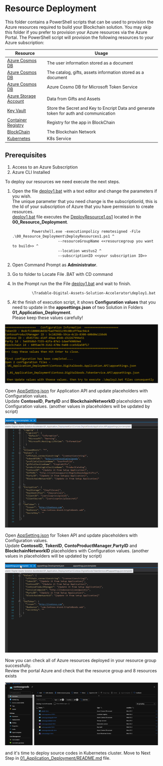 # Resource Deployment

This folder contains a PowerShell scripts that can be used to provision the Azure resources required to build your Blockchain solution.  You may skip this folder if you prefer to provision your Azure resources via the Azure Portal.  The PowerShell script will provision the following resources to your Azure subscription:

 
| Resource              | Usage                                                                                     |
|-----------------------|-------------------------------------------------------------------------------------------|
|[Azure Cosmos DB](https://azure.microsoft.com/en-us/services/cosmos-db/)  | The user information stored as a document    
|[Azure Cosmos DB](https://azure.microsoft.com/en-us/services/cosmos-db/)  | The catalog, gifts, assets information stored as a document         |
|[Azure Cosmos DB](https://azure.microsoft.com/en-us/services/cosmos-db/)  | Azure Cosmo DB for Microsoft Token Service         |
|[Azure Storage Account](https://azure.microsoft.com/en-us/services/storage/?v=18.24) | Data from Gifts and Assets|    
|[Key Vault ](https://azure.microsoft.com/en-us/services/key-vault/) | Store the Secret and Key to Encript Data and generate token for auth and communication   
|[Container Registry ](https://azure.microsoft.com/en-us/services/container-registry/) | Registry for the app in BlockChain  
|[BlockChain ](https://azure.microsoft.com/en-us/services/blockchain-service/)               | The Blockchain Network                                                    |
|[Kubernetes ](https://azure.microsoft.com/en-us/services/kubernetes-service/)               | K8s Service                                                    |

## Prerequisites
1. Access to an Azure Subscription
2. Azure CLI Installed

To deploy our resources we need execute the next steps.

1. Open the file [deploy1.bat](../deploy1.bat) with a text editor and change the parameters if you wish.  
   The unique parameter that you need change is the subscriptionId, this is the Id of your subscription of Azure that you have permission to create resources.  
[deploy1.bat](../deploy1.bat) file executes the [DeployResource1.ps1](DeployResources1.ps1) located in the **00_Resource_Deployment**.

                Powershell.exe -executionpolicy remotesigned -File .\00_Resource_Deployment\DeployResources1.ps1 ^
                            --resourceGroupName <<resourcegroup you want to build>> ^
                            --location westus2 ^
                            --subscriptionID <<your subscription ID>>

1. Open Command Prompt as **Administrator**.
2. Go to folder to Locate File .BAT with CD command
3. In the Prompt run the the File [deploy1.bat](../deploy1.bat) and wait to finish.

                \Tradable-Digital-Assets-Solution-Accelerator\deploy1.bat

4. At the finish of execution script, it shows **Configuration values** that you need to update in the **appsettings.json** of two Solution in Folders **01_Application_Deployment**.  
   Please keep these values carefully!

![S](./References/Information_Finish.png)

Open [AppSetting.json](../01_Application_Deployment/src/Contoso.DigitalGoods.Application.API/appsettings.json) for Application API and update placeholders with Configuration values.  
Update **ContosoID**, **PartyID** and **BlockchainNetworkID** placeholders with Configuration values. (another values in placeholders will be updated by script)

![S](./References/ApplicationApijson.png)

Open [AppSetting.json](../01_Application_Deployment/src/Contoso.DigitalGoods.TokenService.API/appsettings.json) for Token API and update placeholders with Configuration values.   
Update **ContosoID**, **TokenID**, **ContoProductManager**,**PartyID** and **BlockchainNetworkID** placeholders with Configuration values. (another values in placeholders will be updated by script)

![S](./References/TokenJson.png)

Now you can check all of Azure resources deployed in your resource group successfully.  
Review the portal Azure and check that the resource group and 8 resources exists

![S](./References/Resources.png)

and it's time to deploy source codes in Kubernetes cluster. Move to Next Step in [01_Application_Deployment/README.md](../01_Application_Deployment/README.md) file.
